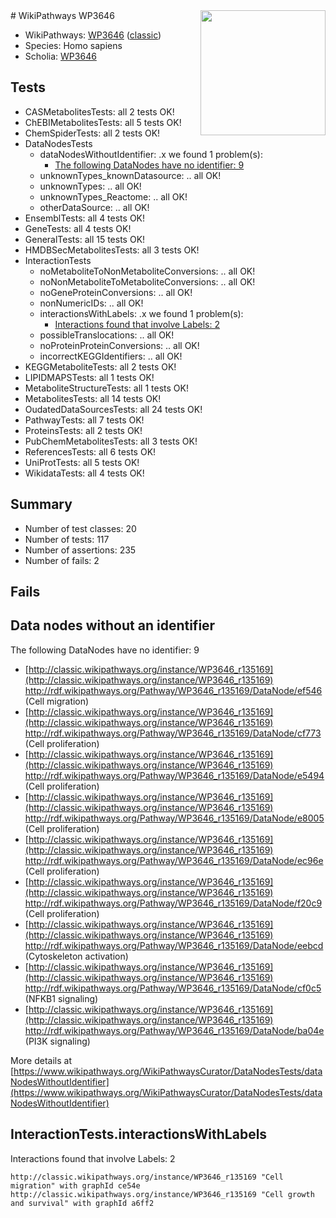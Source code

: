 <img style="float: right; width: 200px" src="https://upload.wikimedia.org/wikipedia/commons/thumb/8/83/Wplogo_with_text_500.png/640px-Wplogo_with_text_500.png" />
# WikiPathways WP3646

* WikiPathways: [WP3646](https://wikipathways.org/pathways/WP3646) ([classic](https://classic.wikipathways.org/instance/WP3646))
* Species: Homo sapiens
* Scholia: [WP3646](https://scholia.toolforge.org/wikipathways/WP3646)
## Tests
* CASMetabolitesTests: all 2 tests OK!
* ChEBIMetabolitesTests: all 5 tests OK!
* ChemSpiderTests: all 2 tests OK!
* DataNodesTests
    * dataNodesWithoutIdentifier: .x we found 1 problem(s):
        * [The following DataNodes have no identifier: 9](#d2d32fa8)
    * unknownTypes_knownDatasource: .. all OK!
    * unknownTypes: .. all OK!
    * unknownTypes_Reactome: .. all OK!
    * otherDataSource: .. all OK!
* EnsemblTests: all 4 tests OK!
* GeneTests: all 4 tests OK!
* GeneralTests: all 15 tests OK!
* HMDBSecMetabolitesTests: all 3 tests OK!
* InteractionTests
    * noMetaboliteToNonMetaboliteConversions: .. all OK!
    * noNonMetaboliteToMetaboliteConversions: .. all OK!
    * noGeneProteinConversions: .. all OK!
    * nonNumericIDs: .. all OK!
    * interactionsWithLabels: .x we found 1 problem(s):
        * [Interactions found that involve Labels: 2](#630d2679)
    * possibleTranslocations: .. all OK!
    * noProteinProteinConversions: .. all OK!
    * incorrectKEGGIdentifiers: .. all OK!
* KEGGMetaboliteTests: all 2 tests OK!
* LIPIDMAPSTests: all 1 tests OK!
* MetaboliteStructureTests: all 1 tests OK!
* MetabolitesTests: all 14 tests OK!
* OudatedDataSourcesTests: all 24 tests OK!
* PathwayTests: all 7 tests OK!
* ProteinsTests: all 2 tests OK!
* PubChemMetabolitesTests: all 3 tests OK!
* ReferencesTests: all 6 tests OK!
* UniProtTests: all 5 tests OK!
* WikidataTests: all 4 tests OK!


## Summary

* Number of test classes: 20
* Number of tests: 117
* Number of assertions: 235
* Number of fails: 2

## Fails

<a name="d2d32fa8" />

## Data nodes without an identifier

The following DataNodes have no identifier: 9

* [http://classic.wikipathways.org/instance/WP3646_r135169](http://classic.wikipathways.org/instance/WP3646_r135169) http://rdf.wikipathways.org/Pathway/WP3646_r135169/DataNode/ef546 (Cell migration)
* [http://classic.wikipathways.org/instance/WP3646_r135169](http://classic.wikipathways.org/instance/WP3646_r135169) http://rdf.wikipathways.org/Pathway/WP3646_r135169/DataNode/cf773 (Cell proliferation)
* [http://classic.wikipathways.org/instance/WP3646_r135169](http://classic.wikipathways.org/instance/WP3646_r135169) http://rdf.wikipathways.org/Pathway/WP3646_r135169/DataNode/e5494 (Cell proliferation)
* [http://classic.wikipathways.org/instance/WP3646_r135169](http://classic.wikipathways.org/instance/WP3646_r135169) http://rdf.wikipathways.org/Pathway/WP3646_r135169/DataNode/e8005 (Cell proliferation)
* [http://classic.wikipathways.org/instance/WP3646_r135169](http://classic.wikipathways.org/instance/WP3646_r135169) http://rdf.wikipathways.org/Pathway/WP3646_r135169/DataNode/ec96e (Cell proliferation)
* [http://classic.wikipathways.org/instance/WP3646_r135169](http://classic.wikipathways.org/instance/WP3646_r135169) http://rdf.wikipathways.org/Pathway/WP3646_r135169/DataNode/f20c9 (Cell proliferation)
* [http://classic.wikipathways.org/instance/WP3646_r135169](http://classic.wikipathways.org/instance/WP3646_r135169) http://rdf.wikipathways.org/Pathway/WP3646_r135169/DataNode/eebcd (Cytoskeleton 
activation)
* [http://classic.wikipathways.org/instance/WP3646_r135169](http://classic.wikipathways.org/instance/WP3646_r135169) http://rdf.wikipathways.org/Pathway/WP3646_r135169/DataNode/cf0c5 (NFKB1 signaling)
* [http://classic.wikipathways.org/instance/WP3646_r135169](http://classic.wikipathways.org/instance/WP3646_r135169) http://rdf.wikipathways.org/Pathway/WP3646_r135169/DataNode/ba04e (PI3K signaling)


More details at [https://www.wikipathways.org/WikiPathwaysCurator/DataNodesTests/dataNodesWithoutIdentifier](https://www.wikipathways.org/WikiPathwaysCurator/DataNodesTests/dataNodesWithoutIdentifier)

<a name="630d2679" />

## InteractionTests.interactionsWithLabels

Interactions found that involve Labels: 2
```
http://classic.wikipathways.org/instance/WP3646_r135169 "Cell migration" with graphId ce54e
http://classic.wikipathways.org/instance/WP3646_r135169 "Cell growth and survival" with graphId a6ff2
```

